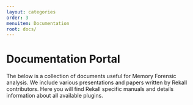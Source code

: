 ```yaml
---
layout: categories
order: 3
menuitem: Documentation
root: docs/
---
```


# Documentation Portal

The below is a collection of documents useful for Memory Forensic analysis. We
include various presentations and papers written by Rekall contributors. Here
you will find Rekall specific manuals and details information about all
available plugins.
